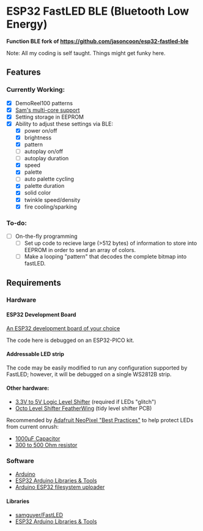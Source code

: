 # ESP32 FastLED BLE (Bluetooth Low Energy)
**Function BLE fork of https://github.com/jasoncoon/esp32-fastled-ble**

Note: All my coding is self taught. Things might get funky here.

## Features
### Currently Working:
* [x] DemoReel100 patterns
* [x] [Sam's multi-core support](https://github.com/samguyer/FastLED/blob/master/examples/DemoReelESP32/DemoReelESP32.ino)
* [x] Setting storage in EEPROM
* [x] Ability to adjust these settings via BLE:
   * [x] power on/off
   * [x] brightness
   * [x] pattern
   * [ ] autoplay on/off
   * [ ] autoplay duration
   * [x] speed
   * [x] palette
   * [ ] auto palette cycling
   * [x] palette duration
   * [x] solid color
   * [x] twinkle speed/density
   * [x] fire cooling/sparking

### To-do:
* [ ] On-the-fly programming
   * [ ] Set up code to recieve large (>512 bytes) of information to store into EEPROM in order to send an array of colors.
   * [ ] Make a looping "pattern" that decodes the complete bitmap into fastLED.

## Requirements

### Hardware

#### ESP32 Development Board

[An ESP32 development board of your choice](https://www.google.com/search?q=esp32+development+board)

The code here is debugged on an ESP32-PICO kit.

#### Addressable LED strip

The code may be easily modified to run any configuration supported by FastLED; however, it will be debugged on a single WS2812B strip.

#### Other hardware:

* [3.3V to 5V Logic Level Shifter](http://www.digikey.com/product-detail/en/texas-instruments/SN74HCT245N/296-1612-5-ND/277258) (required if LEDs "glitch")
* [Octo Level Shifter FeatherWing](https://www.evilgeniuslabs.org/level-shifter-featherwing) (tidy level shifter PCB)

Recommended by [Adafruit NeoPixel "Best Practices"](https://learn.adafruit.com/adafruit-neopixel-uberguide/best-practices) to help protect LEDs from current onrush:
* [1000µF Capacitor](http://www.digikey.com/product-detail/en/panasonic-electronic-components/ECA-1EM102/P5156-ND/245015)
* [300 to 500 Ohm resistor](https://www.digikey.com/product-detail/en/stackpole-electronics-inc/CF14JT470R/CF14JT470RCT-ND/1830342)

### Software

* [Arduino](https://www.arduino.cc/en/main/software)
* [ESP32 Arduino Libraries & Tools](https://github.com/espressif/arduino-esp32)
* [Arduino ESP32 filesystem uploader](https://github.com/me-no-dev/arduino-esp32fs-plugin)

#### Libraries

* [samguyer/FastLED](https://github.com/samguyer/FastLED)
* [ESP32 Arduino Libraries & Tools](https://github.com/espressif/arduino-esp32)
